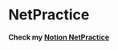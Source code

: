 # NetPractice
**Check my [Notion NetPractice](https://pricey-belly-ae3.notion.site/NetPractice-9b80ef032e91485b8d1ca23735ad7915)**
